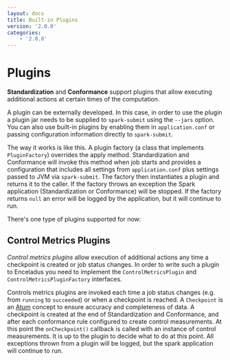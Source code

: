 ```yaml
---
layout: docs
title: Built-in Plugins
version: '2.0.0'
categories:
    - '2.0.0'
---
```

# Plugins

**Standardization** and **Conformance** support plugins that allow executing additional actions at certain times of the computation.

A plugin can be externally developed. In this case, in order to use the plugin a plugin jar needs to be supplied to
`spark-submit` using the `--jars` option. You can also use built-in plugins by enabling them in `application.conf`
or passing configuration information directly to `spark-submit`.

The way it works is like this. A plugin factory (a class that implements `PluginFactory`) overrides the
apply method. Standardization and Conformance will invoke this method when job starts and provides a configuration that
includes all settings from `application.conf` plus settings passed to JVM via `spark-submit`. The factory then
instantiates a plugin and returns it to the caller. If the factory throws an exception the Spark application
(Standardization or Conformance) will be stopped. If the factory returns `null` an error will be logged by the application,
but it will continue to run.

There's one type of plugins supported for now:

## Control Metrics Plugins

_Control metrics plugins_ allow execution of additional actions any time a checkpoint is created
or job status changes. In order to write such a plugin to Enceladus you need to implement the `ControlMetricsPlugin` and
`ControlMetricsPluginFactory` interfaces.

Controls metrics plugins are invoked each time a job status changes (e.g. from `running` to `succeeded`) or when a checkpoint
is reached. A `Checkpoint` is an [Atum](https://github.com/AbsaOSS/atum) concept to ensure accuracy and completeness of data.
A checkpoint is created at the end of Standardization and Conformance, and after each conformance rule
configured to create control measurements. At this point the `onCheckpoint()` callback is called with an instance of control
measurements. It is up to the plugin to decide what to do at this point. All exceptions thrown from a plugin will be
logged, but the spark application will continue to run.
